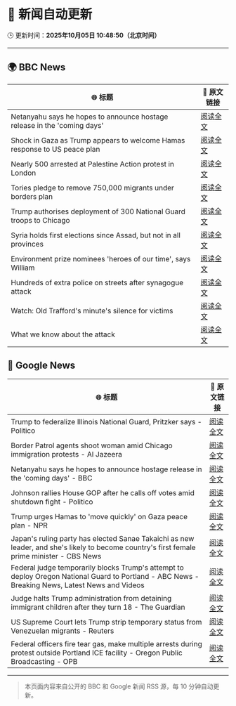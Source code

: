 # 🧠 新闻自动更新

🕒 更新时间：**2025年10月05日 10:48:50（北京时间）**

---

## 🌍 BBC News

| 🌐 标题 | 🔗 原文链接 |
|--------|-------------|
| Netanyahu says he hopes to announce hostage release in the 'coming days' | [阅读全文](https://www.bbc.com/news/articles/c5yqv4lz0geo?at_medium=RSS&at_campaign=rss) |
| Shock in Gaza as Trump appears to welcome Hamas response to US peace plan | [阅读全文](https://www.bbc.com/news/articles/c15k199j1x3o?at_medium=RSS&at_campaign=rss) |
| Nearly 500 arrested at Palestine Action protest in London | [阅读全文](https://www.bbc.com/news/articles/ceq2e9x19g8o?at_medium=RSS&at_campaign=rss) |
| Tories pledge to remove 750,000 migrants under borders plan | [阅读全文](https://www.bbc.com/news/articles/c708g5x2yqzo?at_medium=RSS&at_campaign=rss) |
| Trump authorises deployment of 300 National Guard troops to Chicago | [阅读全文](https://www.bbc.com/news/articles/c2dnk0ee6pyo?at_medium=RSS&at_campaign=rss) |
| Syria holds first elections since Assad, but not in all provinces | [阅读全文](https://www.bbc.com/news/articles/czrpx1vvr45o?at_medium=RSS&at_campaign=rss) |
| Environment prize nominees 'heroes of our time', says William | [阅读全文](https://www.bbc.com/news/articles/cz08591znr8o?at_medium=RSS&at_campaign=rss) |
| Hundreds of extra police on streets after synagogue attack | [阅读全文](https://www.bbc.com/news/articles/crkj50gd217o?at_medium=RSS&at_campaign=rss) |
| Watch: Old Trafford's minute's silence for victims | [阅读全文](https://www.bbc.com/news/videos/c89dnyz95k0o?at_medium=RSS&at_campaign=rss) |
| What we know about the attack | [阅读全文](https://www.bbc.com/news/articles/cd63p1djgd7o?at_medium=RSS&at_campaign=rss) |

## 📰 Google News

| 🌐 标题 | 🔗 原文链接 |
|--------|-------------|
| Trump to federalize Illinois National Guard, Pritzker says - Politico | [阅读全文](https://news.google.com/rss/articles/CBMihgFBVV95cUxQNWxPQTBCWjRMSEhTNUtHd3hCV2s0YTBtRXlIVV9Ybzd2bnVmZFVxQzF6VHB5eTBzOE1JaVNVYWxfenlaOU41eldkMzJTUHNyYkpPQ3BpTnRrNDRtMXpPNldOMFlVWjMzYWFqNnlfclJkT2RJMWRRM1c3LVBjRG5QYVFSQ0Z0QQ?oc=5) |
| Border Patrol agents shoot woman amid Chicago immigration protests - Al Jazeera | [阅读全文](https://news.google.com/rss/articles/CBMiqwFBVV95cUxOeVlzLXR1VWJxMEk2ZGozR1JPVEtfc3BVN2daVkJibHFTR2RtUl9yc29NTUI0SXI0Z1JPVUNlamFBTVZLMmk5dXpOdFp5a2pyRWxwdVVFYlhiT0d0Yk8wUWtHSXRqT0lObkp5aXplSEo4YnNPZHZTS3I4cHFxMkctejdERndpNkFjQkpjX05FMXhjaU85RTVXbkxFMjFuRmpDOF81aGFCOV9EY3PSAbABQVVfeXFMUG9ZY09LSFJhNjFqNkVZWWJMel92QWpUbHNKVzJ6YzRXbERFX0JHdUowZDBHWG9qZWpGdWFUN1NDV2JjZlJzNG0wMXpZZTdlUWVfVEtlclA0bWo2VVJqamRCc2w1ZlFFbWRqS0RuNzRsTW1pSXMwb0duQk1KQlB5M0RxcE9iVFItbnZDRFhWMnJVLXlGVElLZGJVUXBydWNlcGRKTmRzamZfM01Fbmo1Qk4?oc=5) |
| Netanyahu says he hopes to announce hostage release in the 'coming days' - BBC | [阅读全文](https://news.google.com/rss/articles/CBMiWkFVX3lxTFBhOURQQjBhMGZKc1AyaWw5b1VhdVJaUzZWbXBUNFI1dDFweEExZk8ydHBzZHJhNmdfR2VKZHRqVVVRREpaZGE1a005RFlWUVJDYnRQZlpLUXRqdw?oc=5) |
| Johnson rallies House GOP after he calls off votes amid shutdown fight - Politico | [阅读全文](https://news.google.com/rss/articles/CBMigwFBVV95cUxOU0U3d1VFTU1PUzd0SG9zVmZ3VkJmYU9HNWd2R1VXMUV4N2FqcTl4UWxCZ2R6cTFvWGlfWVhfaldoMW5Da1dXYXFzamlma1oxd0JCeXNJUlpuT19PYnYzWHA0VFhaVW1kQmRQWGg2Wjh3Mm1MTUNKZUp3dmhkTF9HcWZMRQ?oc=5) |
| Trump urges Hamas to 'move quickly' on Gaza peace plan - NPR | [阅读全文](https://news.google.com/rss/articles/CBMifEFVX3lxTE9PWkRZM3Y2bHc4NDZwSkU1MUNpeEo4SmtUcjFEQlZMeTJpX2pvT3VoYTd1amlrTEZTT0dwcXFTamtyWWhqTGNXVWNEblA1MkpTQ1dENFVzN1hYZUs2Y1N6WkpFVGFZYVhfbjdCa2pfanRVYTJtTnRRUDZhclM?oc=5) |
| Japan's ruling party has elected Sanae Takaichi as new leader, and she's likely to become country's first female prime minister - CBS News | [阅读全文](https://news.google.com/rss/articles/CBMijgFBVV95cUxOQ1g2VEVVOUJ1SzRKZW1MWW16MzlWQTNNREU2d3RxX0lITnFNd1dLZThWdF96OWdPa2ZpbEhHdl9WR2hYR1V6YnNwaklSWDR0N0RmeFFfeG9ocE5YYzVTSVJVYkZlWlpGZ3FfdExMa1VHZVRPcHN5TDRHdFV6ZkpXNHA4QVZvQ25BdFNNclJn0gGTAUFVX3lxTE4xQ1AyRVQ5a3l0RG1NdTNSU3cwMWgwVzZ6MXVrOVhaUDNEekgyZjlNN1RVSW5NSXdtalUxa0w0RFpFQWZUVk5IZzBudlFSbE00NVdWTWRKSk5IQl9sQmZaaWw2cHhrTUxyOXZ5UEc5VG02a3NjdWNjbjYyN1FDSTNQVzduUjRnNEVFWFF3dElqM01ocw?oc=5) |
| Federal judge temporarily blocks Trump's attempt to deploy Oregon National Guard to Portland - ABC News - Breaking News, Latest News and Videos | [阅读全文](https://news.google.com/rss/articles/CBMiqgFBVV95cUxQWkdmcnVWTEdTZ0hvX041Y1ZfMm5EdUwxV3BtV1p4anZSRkVTdml0M3hPekZkOUlISHRrMGxtVDNYMUk0bmVzQzc1X2dQUWtaNURaSGUzc2NCYnBIRkE2bS1SSFFnSlgzRnpBbGRHc0RvYk9rS1U0TDdOcExUX1VUd1k3Q1hwZG9HaVhNQjdQZkpyUWVNUDQ3OXBBZ0NyaE5QbzdhZzkyUUUwd9IBrwFBVV95cUxNWVBHT01HZTlwaVhtOUdnc1RlR2hBdkJvakMwaFJldmhFeWRjTDVFNVNidlBBUEphQWcybzljekhCazFOOWVaTF9XNHFEZVdlV01IVjBmQVRjTm9neXc5cGpLMWU5RHBpM2NLTklRNUp3aEMwbFUwSE1IMWJ4MWFBTEdvYnFWWlEwVWtEZmQ1eDJKSW5WYTluaEhqV3lVNElFYndTdDZ0cExWTVpEdVpz?oc=5) |
| Judge halts Trump administration from detaining immigrant children after they turn 18 - The Guardian | [阅读全文](https://news.google.com/rss/articles/CBMikAFBVV95cUxOMmswbFRCNDFHbU56blQzbUpEcHJkZ1I5dUFBbzlHQWhhQUwxTjUwYjF3czE5SFlWRlBIamx4bGhQeHJWbmpUODJsRTg5RUtZZDg4REtWS3EtZV9BaUh3S1JUZ2paZ0thSWdyU2dnOWZCU1dmMGh4RHZXSHZZNWRTRThGcjlRZWJ4Ml9pT25rbXc?oc=5) |
| US Supreme Court lets Trump strip temporary status from Venezuelan migrants - Reuters | [阅读全文](https://news.google.com/rss/articles/CBMisgFBVV95cUxQbm5XeGpHWU1FWDlNS19ab0ZvS21xTXN1X290ZDlmUDB5LUhzRXdZeFhwZHdQWHdiTUpjbXlSakVvQzNzTHA3RnRnWG9ONHQ1Ylh3MWR0QnhicHR6TmNsbl9rZnBYc1lONmRxd3VqTXNNZDQ4YUVqcWxMdjNnWkx6Q28xeHZjN1Q4UWh6QjBMVlBrYzlMbFM1eVVwb2ZEby1rS3Ytc0Nhdm95eUEyLWtWNjZB?oc=5) |
| Federal officers fire tear gas, make multiple arrests during protest outside Portland ICE facility - Oregon Public Broadcasting - OPB | [阅读全文](https://news.google.com/rss/articles/CBMieEFVX3lxTFB5eFpib0JSeHJRSFJ2SGdnMlN6RnFsU1RKSmx2Q1d5SXJsOE5acEc2Y1dRdWFRQm1EWFRlNmZWWFo3VzhDMFpzM2ZBdlBOTXJsRlA5VGxWSWREeVV6VWZOUlYwVmNJcktMZjc4WHdZUXoxb0ZvWG5wWA?oc=5) |

---
> 本页面内容来自公开的 BBC 和 Google 新闻 RSS 源，每 10 分钟自动更新。